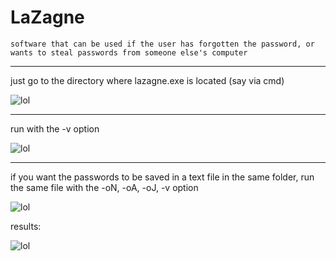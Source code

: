 # LaZagne

`software that can be used if the user has forgotten the password, or wants to steal passwords from
someone else's computer`
***
just go to the directory where lazagne.exe is located (say via cmd)

![lol](https://github.com/vanekplayy/pictures/raw/master/lazagne/cd.png)
***
run with the -v option

![lol](https://github.com/vanekplayy/pictures/raw/master/lazagne/lzgn-v.png)
***
if you want the passwords to be saved in a text file in the same folder, run the same file with the -oN, -oA, -oJ, -v option

![lol](https://github.com/vanekplayy/pictures/raw/master/lazagne/lzgnoALL.png)

results:

![lol](https://github.com/vanekplayy/pictures/raw/master/lazagne/vpapke.png)
